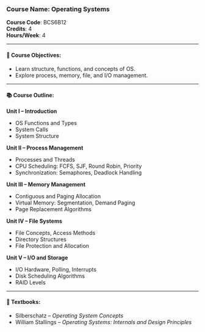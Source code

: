 ### Course Name: Operating Systems  
**Course Code**: BCS6B12  
**Credits**: 4  
**Hours/Week**: 4  

---

#### 📘 Course Objectives:
- Learn structure, functions, and concepts of OS.
- Explore process, memory, file, and I/O management.

---

#### 📚 Course Outline:

**Unit I – Introduction**  
- OS Functions and Types  
- System Calls  
- System Structure  

**Unit II – Process Management**  
- Processes and Threads  
- CPU Scheduling: FCFS, SJF, Round Robin, Priority  
- Synchronization: Semaphores, Deadlock Handling  

**Unit III – Memory Management**  
- Contiguous and Paging Allocation  
- Virtual Memory: Segmentation, Demand Paging  
- Page Replacement Algorithms  

**Unit IV – File Systems**  
- File Concepts, Access Methods  
- Directory Structures  
- File Protection and Allocation  

**Unit V – I/O and Storage**  
- I/O Hardware, Polling, Interrupts  
- Disk Scheduling Algorithms  
- RAID Levels  

---

#### 📘 Textbooks:
- Silberschatz – *Operating System Concepts*  
- William Stallings – *Operating Systems: Internals and Design Principles*
